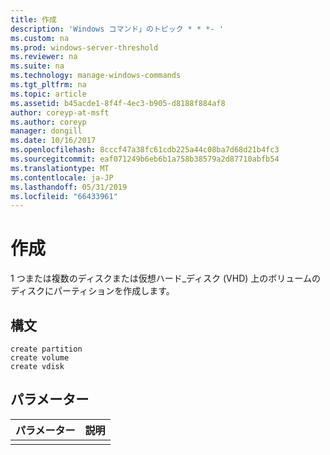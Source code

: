 ```yaml
---
title: 作成
description: 'Windows コマンド」のトピック * * *- '
ms.custom: na
ms.prod: windows-server-threshold
ms.reviewer: na
ms.suite: na
ms.technology: manage-windows-commands
ms.tgt_pltfrm: na
ms.topic: article
ms.assetid: b45acde1-8f4f-4ec3-b905-d8188f884af8
author: coreyp-at-msft
ms.author: coreyp
manager: dongill
ms.date: 10/16/2017
ms.openlocfilehash: 8cccf47a38fc61cdb225a44c08ba7d68d21b4fc3
ms.sourcegitcommit: eaf071249b6eb6b1a758b38579a2d87710abfb54
ms.translationtype: MT
ms.contentlocale: ja-JP
ms.lasthandoff: 05/31/2019
ms.locfileid: "66433961"
---
```

# <a name="create"></a>作成



1 つまたは複数のディスクまたは仮想ハード_ディスク (VHD) 上のボリュームのディスクにパーティションを作成します。

## <a name="syntax"></a>構文

```
create partition
create volume
create vdisk
```

## <a name="parameters"></a>パラメーター

| パラメーター | 説明 |
|-----------|-------------|
|           |             |

